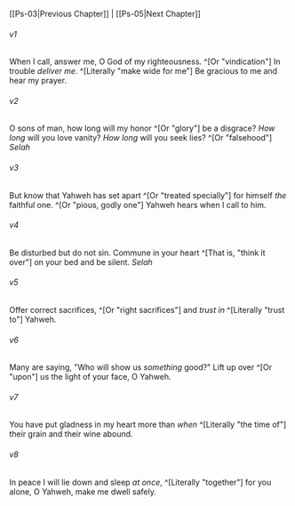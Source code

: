 ﻿---
aliases:
  - Psalms 4
---

[[Ps-03|Previous Chapter]] | [[Ps-05|Next Chapter]]

###### v1
When I call, answer me, O God of my righteousness. ^[Or "vindication"]
In trouble _deliver me_. ^[Literally "make wide for me"]
Be gracious to me and hear my prayer.

###### v2
O sons of man, how long will my honor ^[Or "glory"] be a disgrace?
_How long_ will you love vanity?
_How long_ will you seek lies? ^[Or "falsehood"] _Selah_

###### v3
But know that Yahweh has set apart ^[Or "treated specially"] for himself _the_ faithful one. ^[Or "pious, godly one"]
Yahweh hears when I call to him.

###### v4
Be disturbed but do not sin.
Commune in your heart ^[That is, "think it over"] on your bed and be silent. _Selah_

###### v5
Offer correct sacrifices, ^[Or "right sacrifices"]
and _trust in_ ^[Literally "trust to"] Yahweh.

###### v6
Many are saying, "Who will show us _something_ good?"
Lift up over ^[Or "upon"] us the light of your face, O Yahweh.

###### v7
You have put gladness in my heart
more than _when_ ^[Literally "the time of"] their grain and their wine abound.

###### v8
In peace I will lie down and sleep _at once_, ^[Literally "together"]
for you alone, O Yahweh, make me dwell safely.